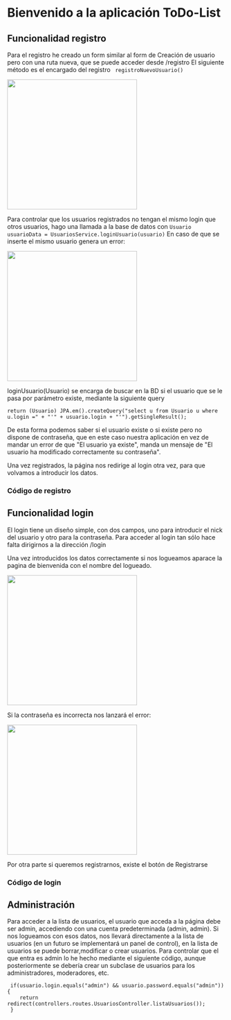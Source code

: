 # Bienvenido a la aplicación ToDo-List

## Funcionalidad registro

Para el registro he creado un form similar al form de Creación de usuario pero con una ruta nueva, que se puede acceder desde /registro
El siguiente método es el encargado del registro
```  registroNuevoUsuario() ```

<img src="https://scontent-mad1-1.xx.fbcdn.net/v/t1.0-9/14606401_10207131078055997_2875591396215274111_n.jpg?oh=ed1e844e0ebfbd7572f2125c15552ae7&oe=58AA54FB" height="300">

Para controlar que los usuarios registrados no tengan el mismo login que otros usuarios, hago una llamada a la base de datos con
``` Usuario usuarioData = UsuariosService.loginUsuario(usuario) ```
En caso de que se inserte el mismo usuario genera un error:

<img src="https://scontent-mad1-1.xx.fbcdn.net/v/t1.0-9/14601099_10207131077615986_4774162199891009147_n.jpg?oh=91bfc4a80b9ded84947cdb9ec3f50ff9&oe=58A6D852" height="300">
  
loginUsuario(Usuario) se encarga de buscar en la BD si el usuario que se le pasa por parámetro existe, mediante la siguiente query
```
return (Usuario) JPA.em().createQuery("select u from Usuario u where u.login =" + "'" + usuario.login + "'").getSingleResult();
```
De esta forma podemos saber si el usuario existe o si existe pero no dispone de contraseña, que en este caso nuestra aplicación en vez de
mandar un error de que "El usuario ya existe", manda un mensaje de "El usuario ha modificado correctamente su contraseña".

Una vez registrados, la página nos redirige al login otra vez, para que volvamos a introducir los datos. 
### Código de registro

## Funcionalidad login
El login tiene un diseño simple, con dos campos, uno para introducir el nick del usuario y otro para la contraseña.
Para acceder al login tan sólo hace falta dirigirnos a la dirección /login

Una vez introducidos los datos correctamente si nos logueamos aparace la pagina de bienvenida con el nombre del logueado.

<img src="https://scontent-mad1-1.xx.fbcdn.net/v/t1.0-9/14517609_10207131077415981_6796341952681934955_n.jpg?oh=a175267fb99b7aa66538fff4ad9ea2a8&oe=58A6E16B" height="300">

Si la contraseña es incorrecta nos lanzará el error:

<img src="https://scontent-mad1-1.xx.fbcdn.net/v/t1.0-9/14492409_10207131077895993_926492743987855108_n.jpg?oh=22b70cd79e1e9c16eb0ab010c0027ef4&oe=58622E90" height="300">

Por otra parte si queremos registrarnos, existe el botón de Registrarse

### Código de login

## Administración
Para acceder a la lista de usuarios, el usuario que acceda a la página debe ser admin, accediendo con una cuenta predeterminada (admin, admin). Si nos logueamos con esos datos, nos llevará directamente a la lista de usuarios (en un futuro se implementará un panel de control), en la lista de usuarios se puede borrar,modificar o crear usuarios. Para controlar que el que entra es admin lo he hecho mediante el siguiente código, aunque posteriormente se debería crear un subclase de usuarios para los administradores, moderadores, etc.
```
 if(usuario.login.equals("admin") && usuario.password.equals("admin")){
    return redirect(controllers.routes.UsuariosController.listaUsuarios());
 }
 ```
 

